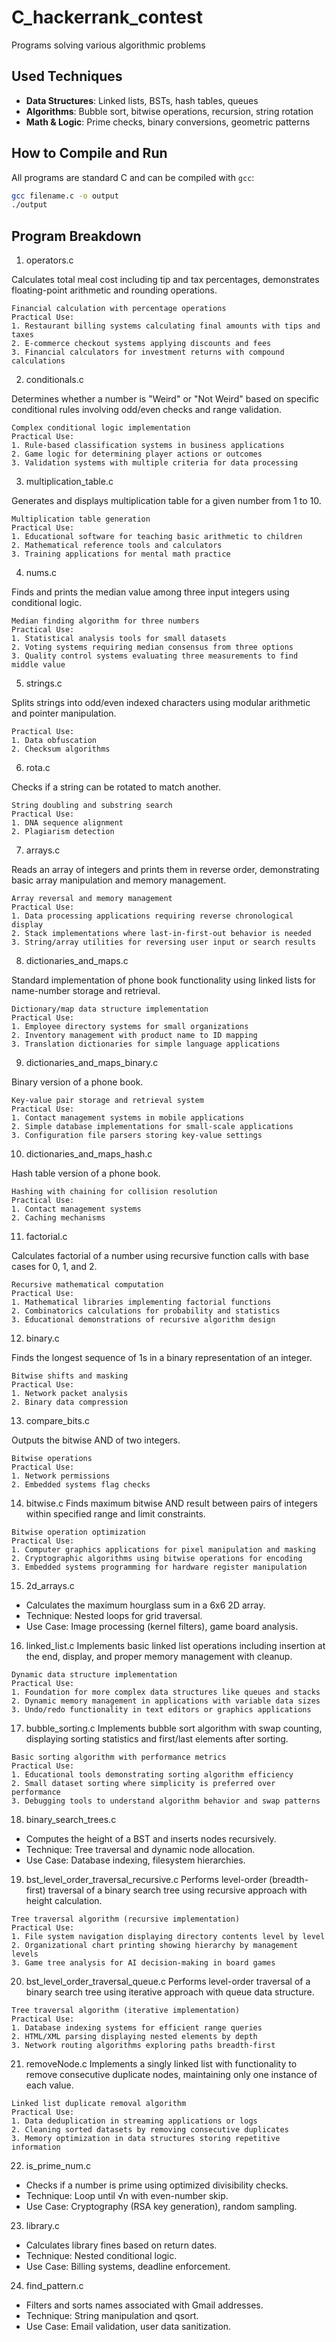 # C_hackerrank_contest
Programs solving various algorithmic problems

## **Used Techniques**  
- **Data Structures**: Linked lists, BSTs, hash tables, queues  
- **Algorithms**: Bubble sort, bitwise operations, recursion, string rotation  
- **Math & Logic**: Prime checks, binary conversions, geometric patterns  

## **How to Compile and Run**  
All programs are standard C and can be compiled with `gcc`:  
```bash
gcc filename.c -o output  
./output
```
## Program Breakdown

1. operators.c
   
Calculates total meal cost including tip and tax percentages, demonstrates floating-point arithmetic and rounding operations.

```
Financial calculation with percentage operations
Practical Use:
1. Restaurant billing systems calculating final amounts with tips and taxes
2. E-commerce checkout systems applying discounts and fees
3. Financial calculators for investment returns with compound calculations
```
2. conditionals.c
   
Determines whether a number is "Weird" or "Not Weird" based on specific conditional rules involving odd/even checks and range validation.

```
Complex conditional logic implementation
Practical Use:
1. Rule-based classification systems in business applications
2. Game logic for determining player actions or outcomes
3. Validation systems with multiple criteria for data processing
```
3. multiplication_table.c
   
Generates and displays multiplication table for a given number from 1 to 10.

```
Multiplication table generation
Practical Use:
1. Educational software for teaching basic arithmetic to children
2. Mathematical reference tools and calculators
3. Training applications for mental math practice
```

4. nums.c
   
Finds and prints the median value among three input integers using conditional logic.

```
Median finding algorithm for three numbers
Practical Use:
1. Statistical analysis tools for small datasets
2. Voting systems requiring median consensus from three options
3. Quality control systems evaluating three measurements to find middle value
```
5. strings.c
   
Splits strings into odd/even indexed characters using modular arithmetic and pointer manipulation.

```
Practical Use:
1. Data obfuscation
2. Checksum algorithms
```
6. rota.c
   
Checks if a string can be rotated to match another.
```
String doubling and substring search
Practical Use:
1. DNA sequence alignment
2. Plagiarism detection
```
7. arrays.c
   
Reads an array of integers and prints them in reverse order, demonstrating basic array manipulation and memory management.

```
Array reversal and memory management
Practical Use:
1. Data processing applications requiring reverse chronological display
2. Stack implementations where last-in-first-out behavior is needed
3. String/array utilities for reversing user input or search results
```

8. dictionaries_and_maps.c
   
Standard implementation of phone book functionality using linked lists for name-number storage and retrieval.

```
Dictionary/map data structure implementation
Practical Use:
1. Employee directory systems for small organizations
2. Inventory management with product name to ID mapping
3. Translation dictionaries for simple language applications
```
9. dictionaries_and_maps_binary.c
    
Binary version of a phone book.

```
Key-value pair storage and retrieval system
Practical Use:
1. Contact management systems in mobile applications
2. Simple database implementations for small-scale applications
3. Configuration file parsers storing key-value settings
```
10. dictionaries_and_maps_hash.c
    
Hash table version of a phone book.
```
Hashing with chaining for collision resolution
Practical Use:
1. Contact management systems
2. Caching mechanisms
```

11. factorial.c
    
Calculates factorial of a number using recursive function calls with base cases for 0, 1, and 2.

```
Recursive mathematical computation
Practical Use:
1. Mathematical libraries implementing factorial functions
2. Combinatorics calculations for probability and statistics
3. Educational demonstrations of recursive algorithm design
```  

12. binary.c
    
Finds the longest sequence of 1s in a binary representation of an integer.

```
Bitwise shifts and masking
Practical Use:
1. Network packet analysis
2. Binary data compression
```  

13. compare_bits.c
    
Outputs the bitwise AND of two integers.
```
Bitwise operations
Practical Use:
1. Network permissions
2. Embedded systems flag checks
```  


14. bitwise.c
Finds maximum bitwise AND result between pairs of integers within specified range and limit constraints.

```
Bitwise operation optimization
Practical Use:
1. Computer graphics applications for pixel manipulation and masking
2. Cryptographic algorithms using bitwise operations for encoding
3. Embedded systems programming for hardware register manipulation
```
15. 2d_arrays.c
* Calculates the maximum hourglass sum in a 6x6 2D array.
* Technique: Nested loops for grid traversal.
* Use Case: Image processing (kernel filters), game board analysis.
  
16. linked_list.c
Implements basic linked list operations including insertion at the end, display, and proper memory management with cleanup.

```
Dynamic data structure implementation
Practical Use:
1. Foundation for more complex data structures like queues and stacks
2. Dynamic memory management in applications with variable data sizes
3. Undo/redo functionality in text editors or graphics applications
```
17. bubble_sorting.c
Implements bubble sort algorithm with swap counting, displaying sorting statistics and first/last elements after sorting.

```
Basic sorting algorithm with performance metrics
Practical Use:
1. Educational tools demonstrating sorting algorithm efficiency
2. Small dataset sorting where simplicity is preferred over performance
3. Debugging tools to understand algorithm behavior and swap patterns
```

18. binary_search_trees.c
* Computes the height of a BST and inserts nodes recursively.
* Technique: Tree traversal and dynamic node allocation.
* Use Case: Database indexing, filesystem hierarchies.

19. bst_level_order_traversal_recursive.c
Performs level-order (breadth-first) traversal of a binary search tree using recursive approach with height calculation.

```
Tree traversal algorithm (recursive implementation)
Practical Use:
1. File system navigation displaying directory contents level by level
2. Organizational chart printing showing hierarchy by management levels
3. Game tree analysis for AI decision-making in board games
```

20. bst_level_order_traversal_queue.c
Performs level-order traversal of a binary search tree using iterative approach with queue data structure.

```
Tree traversal algorithm (iterative implementation)
Practical Use:
1. Database indexing systems for efficient range queries
2. HTML/XML parsing displaying nested elements by depth
3. Network routing algorithms exploring paths breadth-first
```
21. removeNode.c
Implements a singly linked list with functionality to remove consecutive duplicate nodes, maintaining only one instance of each value.

```
Linked list duplicate removal algorithm
Practical Use:
1. Data deduplication in streaming applications or logs
2. Cleaning sorted datasets by removing consecutive duplicates
3. Memory optimization in data structures storing repetitive information
```

22. is_prime_num.c
* Checks if a number is prime using optimized divisibility checks.
* Technique: Loop until √n with even-number skip.
* Use Case: Cryptography (RSA key generation), random sampling.

23. library.c
* Calculates library fines based on return dates.
* Technique: Nested conditional logic.
* Use Case: Billing systems, deadline enforcement.

24. find_pattern.c
* Filters and sorts names associated with Gmail addresses.
* Technique: String manipulation and qsort.
* Use Case: Email validation, user data sanitization.
